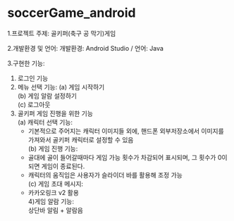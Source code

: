 # soccerGame_android
1.프로젝트 주제:
  골키퍼(축구 공 막기)게임
	
2.개발환경 및 언어:
  개발환경: Android Studio / 언어: Java

3.구현한 기능:
  1) 로그인 기능
  2) 메뉴 선택 기능:
    (a) 게임 시작하기  
    (b) 게임 알람 설정하기  
    (c) 로그아웃  
  3) 골키퍼 게임 진행을 위한 기능  
    (a) 캐릭터 선택 기능:  
      - 기본적으로 주어지는 캐릭터 이미지들 외에, 핸드폰 외부저장소에서 이미지를 가져와서 골키퍼 캐릭터로 설정할 수 있음  
    (b) 게임 진행 기능:  
      - 골대에 골이 들어갈때마다 게임 가능 횟수가 차감되어 표시되며, 그 횟수가 0이 되면 게임이 종료된다.  
      - 캐릭터의 움직임은 사용자가 슬라이더 바를 활용해 조정 가능  
    (c) 게임 초대 메시지:  
      - 카카오링크 v2 활용   
  4)게임 알람 기능:  
    상단바 알림 + 알람음   
